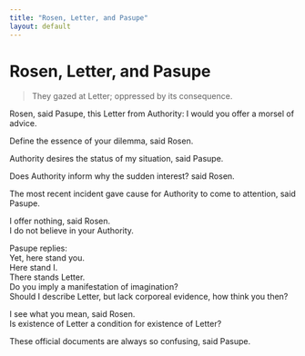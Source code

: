 ```yaml
---
title: "Rosen, Letter, and Pasupe"
layout: default
---
```


# Rosen, Letter, and Pasupe        
         
> They gazed at Letter; oppressed by its consequence.    
    
Rosen, said Pasupe, this Letter from Authority: I would you offer a morsel of advice.     
        
Define the essence of your dilemma, said Rosen.        
        
Authority desires the status of my situation, said Pasupe.        
        
Does Authority inform why the sudden interest? said Rosen.        
        
The most recent incident gave cause for Authority to come to attention, said Pasupe.        
        
I offer nothing, said Rosen.        
I do not believe in your Authority.        
        
Pasupe replies:         
Yet, here stand you.        
Here stand I.        
There stands Letter.        
Do you imply a manifestation of imagination?        
Should I describe Letter, but lack corporeal evidence, how think you then?        
        
I see what you mean, said Rosen.        
Is existence of Letter a condition for existence of Letter?        
        
These official documents are always so confusing, said Pasupe.        
    
